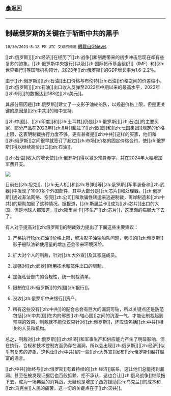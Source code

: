 ###  [:house:返回](README.md)
---


## 制裁俄罗斯的关键在于斩断中共的黑手
`10/30/2023 8:18 PM UTC 文斌的频道` [轉載自GNews](https://gnews.org/articles/1900683)

[[zh:俄罗斯]][[zh:经济]]在经历了[[zh:战争]]和制裁带来的初步冲击后现在却有些复苏的迹象。[[zh:俄罗斯中央银行]]以及[[zh:国际货币基金组织]]（IMF）和[[zh:世界银行]]等国际机构预计，2023年[[zh:俄罗斯]]的GDP增长率为1.6-2.2%。

由于[[zh:俄罗斯]][[zh:石油]]出口价格与布伦特[[zh:石油]]价格之间的价差缩小，[[zh:俄罗斯]][[zh:石油]]出口收入反弹至2022年中期以来的最高水平，2023年[[zh:9月]]的数据达到188亿[[zh:美元]]。

其部分原因是[[zh:俄罗斯]]建立了一支影子油轮船队，以规避价格上限，但是更关键的原因是[[zh:中共]]的暗中支持。

[[zh:中国]]、[[zh:印度]]和[[zh:土耳其]]仍是[[zh:俄罗斯]][[zh:石油]]的主要买家，部分产品在2023年[[zh:8月]]超过了[[zh:欧盟]]和[[zh:七国集团]]规定的价格上限，这表明制裁执行力度不够。更有甚者是[[zh:中共]]这样的买家，他们和[[zh:俄罗斯]]之间很早就签订了超过[[zh:市场]]价格的固定价格合约，使[[zh:俄罗斯]]得以继续高价出口[[zh:石油]]。

[[zh:石油]]收入的增长使[[zh:俄罗斯]]得以减少预算赤字，并在2024年大幅增加军费开支。

![](ipfs://QmZ1CuMZLbcfcuFvM86T4qSnLaKgZb5uYhyP198zQJ1AZ7?.png)

目前在[[zh:坦克]]、[[zh:无人机]]和[[zh:导弹]]等[[zh:俄罗斯]]军事装备和[[zh:武器]]中发现了1000多个外国部件，其中大部分是[[zh:芯片]]和处理器。[[zh:俄罗斯]]通过非法网络、空壳[[zh:公司]]和欺骗性转运来逃避制裁，离岸制造和[[zh:中共]]的帮助加剧了这种情况。据报道，[[zh:斯里兰卡]]成为[[zh:芯片]]出口的大国，但是地球人都知道，[[zh:斯里兰卡]]不生产[[zh:芯片]]，这里面的猫腻大了去了。

有人对于提高对[[zh:俄罗斯]]的制裁效力提出了下面这些主要建议：

1. 严格执行[[zh:石油]]价格上限，解决影子油轮船队问题，老旧的[[zh:俄罗斯]]影子船队油轮使用量的增加还会带来环境风险。

2. 扩大对个人的制裁，针对[[zh:大外宣]]及其家庭成员。

3. 加强对[[zh:武器]]所用技术和部件出口的限制。

4. 加强私营部门的合规性，统一制裁清单。 

5. 限制在[[zh:俄罗斯]]的外国[[zh:银行]]。

6. 没收[[zh:俄罗斯中央银行]]资产。

7. 所有这些没有[[zh:中共]]的配合总会有巨大的漏洞可钻，所以关键点还是防范包括[[zh:中共国]]在内的邪恶[[zh:轴心国]]之间的沆瀣一气，才能让制裁起到预期的效果，制裁就不能仅仅只针对[[zh:俄罗斯]]，还应该包括[[zh:中共]]相关的人员和机构。 

总之，制裁对[[zh:俄罗斯]][[zh:经济]]和军事生产和供应能力产生了明显影响，但在执行、合规和技术控制方面仍存在漏洞，所以会出现[[zh:俄罗斯]][[zh:经济]]似乎有复苏的迹象，这也让[[zh:中共]]的一些[[zh:大外宣]]发布[[zh:俄罗斯]]越打越富的谣言。

[[zh:中共]]始终与[[zh:俄罗斯]]有着持续的[[zh:经济]]联系，这让他们总能找到漏洞，甚至在被发现证据后也百般抵赖、拒不承认，这也会让[[zh:俄乌战争]]继续拖下去，成为一场典型的消耗战，无疑也是增加了西方援助[[zh:乌克兰]]的成本和[[zh:乌克兰]]人民的痛苦，这一切的关键点在于[[zh:灭共]]。
